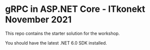 # gRPC in ASP.NET Core - ITkonekt November 2021

This repo contains the starter solution for the workshop.

You should have the latest .NET 6.0 SDK installed.
